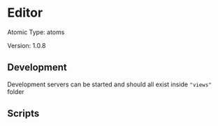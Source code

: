 # Editor

Atomic Type: atoms

Version: 1.0.8

## Development

Development servers can be started and should all exist inside `"views"` folder

## Scripts
